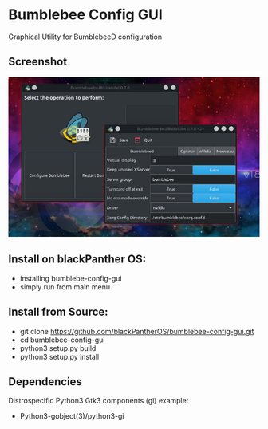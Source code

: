 # Bumblebee Config GUI
Graphical Utility for BumblebeeD configuration

Screenshot
-----------
![bumblebee-config-gui](https://raw.githubusercontent.com/blackPantherOS/bumblebee-config-gui/master/img/screenshot.jpg)

Install on blackPanther OS:
--------------------------

 - installing bumblebe-config-gui
 - simply run from main menu

Install from Source:
--------------------

 - git clone https://github.com/blackPantherOS/bumblebee-config-gui.git
 - cd bumblebee-config-gui
 - python3 setup.py build
 - python3 setup.py install

Dependencies
------------
Distrospecific Python3 Gtk3 components (gi) example:
 - Python3-gobject(3)/python3-gi
